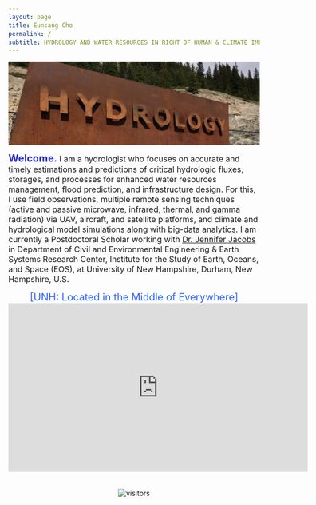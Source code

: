 ```yaml
---
layout: page
title: Eunsang Cho
permalink: /
subtitle: HYDROLOGY AND WATER RESOURCES IN RIGHT OF HUMAN & CLIMATE IMPACTS
---
```


<img src="img/hydrology.jpg" width="820" align="center"/>

<b><span style="font-size: 20px !important; color: #2a2eba;">Welcome. </span></b> <span style="font-size: 16px !important;"> I am a hydrologist who focuses on accurate and timely estimations and predictions of critical hydrologic fluxes, storages, and processes for enhanced water resources management, flood prediction, and infrastructure design. For this, I use field observations, multiple remote sensing techniques (active and passive microwave, infrared, thermal, and gamma radiation) via UAV, aircraft, and satellite platforms, and climate and hydrological model simulations along with big-data analytics. 
I am currently a Postdoctoral Scholar working with <a href="https://ceps.unh.edu/person/jennifer-jacobs">Dr. Jennifer Jacobs</a> in Department of Civil and Environmental Engineering & Earth Systems Research Center, Institute for the Study of Earth, Oceans, and Space (EOS), at University of New Hampshire, Durham, New Hampshire, U.S. </span>  

<center><span style="font-size: 20px !important; color: #2C60F8;">[UNH: Located in the Middle of Everywhere]</span><center>
<center><iframe width="600" height="338" src="https://youtu.be/ooz7LdiUQkc" frameborder="0" allow="accelerometer; autoplay; encrypted-media; gyroscope; picture-in-picture" allowfullscreen></iframe></center>
<br>

![visitors](https://visitor-badge.glitch.me/badge?page_id=echo-hydro.echo-hydro.github.io.issue.1)
